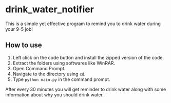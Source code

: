 # drink_water_notifier
This is a simple yet effective program to remind you to drink water during your 9-5 job!

## How to use
1. Left click on the code button and install the zipped version of the code.
2. Extract the folders using softwares like WinRAR.
3. Open Command Prompt.
4. Navigate to the directory using `cd`.
5. Type `python main.py` in the command prompt.

After every 30 minutes you will get reminder to drink water along with some information about why you should drink water.
